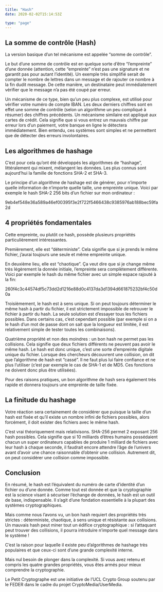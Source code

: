 ```yaml
---
title: "Hash"
date: 2020-02-02T15:14:53Z

type: "page"
---
```


## La somme de contrôle (Hash)

La version basique d’un tel mécanisme est appelée “somme de contrôle”.

Le but d’une somme de contrôle est en quelque sorte d’être “l’empreinte” d’une donnée (attention, cette “empreinte” n’est pas une signature et ne garantit pas pour autant l’identité). Un exemple très simplifié serait de compter le nombre de lettres dans un message et de rajouter ce nombre à la fin dudit message. De cette manière, un destinataire peut immédiatement vérifier que le message n’a pas été coupé par erreur.

Un mécanisme de ce type, bien qu’un peu plus complexe, est utilisé pour vérifier votre numéro de compte IBAN. Les deux derniers chiffres sont en effet une somme de contrôle (selon un algorithme un peu compliqué à résumer) des chiffres précédents. Un mécanisme similaire est appliqué aux cartes de crédit. Cela signifie que si vous entrez un mauvais chiffre par erreur lors d’un paiement, votre banque en ligne le détectera immédiatement. Bien entendu, ces systèmes sont simples et ne permettent que de détecter des erreurs involontaires.


## Les algorithmes de hashage

C’est pour cela qu’ont été développés les algorithmes de “hashage”, littéralement qui mixent, mélangent les données. Les plus connus sont aujourd’hui la famille de fonctions SHA-2 et SHA-3.

Le principe d’un algorithme de hashage est de générer, pour n’importe quelle information de n’importe quelle taille, une empreinte unique. Voici par exemple le hash SHA-2 256 bits d’un fichier sur mon ordinateur :

9eb4ef548e36a589a46ef00395f3e2f722f5466438c9385976ab188bec59fa2d


## 4 propriétés fondamentales

Cette empreinte, ou plutôt ce hash, possède plusieurs propriétés particulièrement intéressantes.

Premièrement, elle est “déterministe”. Cela signifie que si je prends le même fichier, j’aurai toujours une seule et même empreinte unique.

En deuxième lieu, elle est “chaotique”. Ça veut dire que si je change même très légèrement la donnée initiale, l’empreinte sera complètement différente. Voici par exemple le hash du même fichier avec un simple espace rajouté à la fin:

260f4c3c44574df5c73dd2d1216e88d0c4137da3d1394d661875232bf4c50d0a

Troisièmement, le hash est à sens unique. Si on peut toujours déterminer le même hash à partir du fichier, il est strictement impossible de retrouver le fichier à partir du hash. La seule solution est d’essayer tous les fichiers possibles. Dans certains cas, c’est cependant possible (par exemple si on a le hash d’un mot de passe dont on sait que la longueur est limitée, il est relativement simple de tester toutes les combinaisons).

Quatrième propriété et non des moindres : un bon hash ne permet pas les collisions. Cela signifie que deux fichiers différents ne peuvent pas avoir le même hash. Le hash est donc unique, c’est une sorte d’empreinte digitale unique du fichier. Lorsque des chercheurs découvrent une collision, on dit que l’algorithme de hash est “cassé”. Il ne faut plus lui faire confiance et ne plus l’utiliser (c’est par exemple le cas de SHA-1 et de MD5. Ces fonctions ne doivent donc plus être utilisées).

Pour des raisons pratiques, un bon algorithme de hash sera également très rapide et donnera toujours une empreinte de taille fixée.


## La finitude du hashage

Votre réaction sera certainement de considérer que puisque la taille d’un hash est fixée et qu’il existe un nombre infini de fichiers possibles, alors forcément, il doit exister des fichiers avec le même hash.

C’est vrai théoriquement mais relativisons. SHA-256 permet 2 exposant 256 hash possibles. Cela signifie que si 10 milliards d’êtres humains possédaient chacun un super ordinateurs capables de produire 1 milliard de fichiers avec leur hash à chaque seconde, il faudrait encore attendre l’âge de l’univers avant d’avoir une chance raisonnable d’obtenir une collision. Autrement dit, on peut considérer une collision comme impossible.


## Conclusion

En résumé, le hash est l’équivalent du numéro de carte d’identité d’un fichier ou d’une donnée. Comme tout est donnée et que la cryptographie est la science visant à sécuriser l’échange de données, le hash est un outil de base, indispensable. Il s’agit d’une fondation essentielle à la plupart des systèmes cryptographiques.

Mais comme nous l’avons vu, un bon hash requiert des propriétés très strictes : déterministe, chaotique, à sens unique et résistante aux collisions. Un mauvais hash peut miner tout un édifice cryptographique : si l’attaquant peut trouver des collisions, il pourra introduire n’importe quel message dans le système !

C’est la raison pour laquelle il existe peu d’algorithmes de hashage très populaires et que ceux-ci sont d’une grande complexité interne.

Mais nul besoin de plonger dans la complexité. Si vous avez retenu et compris les quatre grandes propriétés, vous êtes armés pour mieux comprendre la cryptographie.

Le Petit Cryptographe est une initiative de l’UCL Crypto Group soutenu par le FEDER dans le cadre du projet CryptoMedia/UserMedia.
